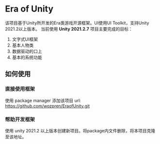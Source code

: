 # Era of Unity
该项目基于Unity所开发的Era类游戏开源框架。UI使用UI Toolkit，支持Unity 2021.2以上版本。
当前使用 **Unity 2021.2.7**
项目主要完成的目标：
1. 文字式UI框架
2. 基本人物类
3. 数据驱动的口上
4. 基本的系统功能
    
## 如何使用
### 直接使用框架
使用 package manager 添加该项目 url: https://github.com/wozpren/EraofUnity.git
### 帮助开发框架
使用 unity 2021.2 以上版本创建新项目。将package内文件删除，将本项目克隆至该地址。


